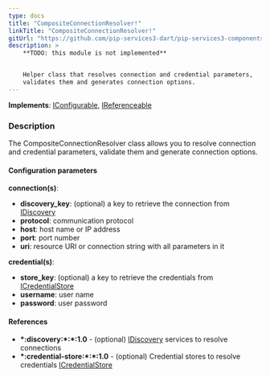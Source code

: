 ```yaml
---
type: docs
title: "CompositeConnectionResolver!"
linkTitle: "CompositeConnectionResolver!"
gitUrl: "https://github.com/pip-services3-dart/pip-services3-components-dart"
description: >
    **TODO: this module is not implemented**


    Helper class that resolves connection and credential parameters,
    validates them and generates connection options.
---
```


**Implements**: [IConfigurable](../../../commons/config/iconfigurable), [IReferenceable](../../../commons/refer/ireferenceable)

### Description

The CompositeConnectionResolver class allows you to resolve connection and credential parameters, validate them and generate connection options.

#### Configuration parameters

**connection(s)**:
  - **discovery_key**: (optional) a key to retrieve the connection from [IDiscovery](../idiscovery)
  - **protocol**: communication protocol
  - **host**: host name or IP address
  - **port**: port number
  - **uri**: resource URI or connection string with all parameters in it
  
**credential(s)**:
  - **store_key**: (optional) a key to retrieve the credentials from [ICredentialStore](../../auth/icredential_store)
  - **username**: user name
  - **password**: user password

#### References
- **\*:discovery:\*:\*:1.0** - (optional) [IDiscovery](../idiscovery) services to resolve connections
- **\*:credential-store:\*:\*:1.0** - (optional) Credential stores to resolve credentials [ICredentialStore](../../auth/icredential_store)
